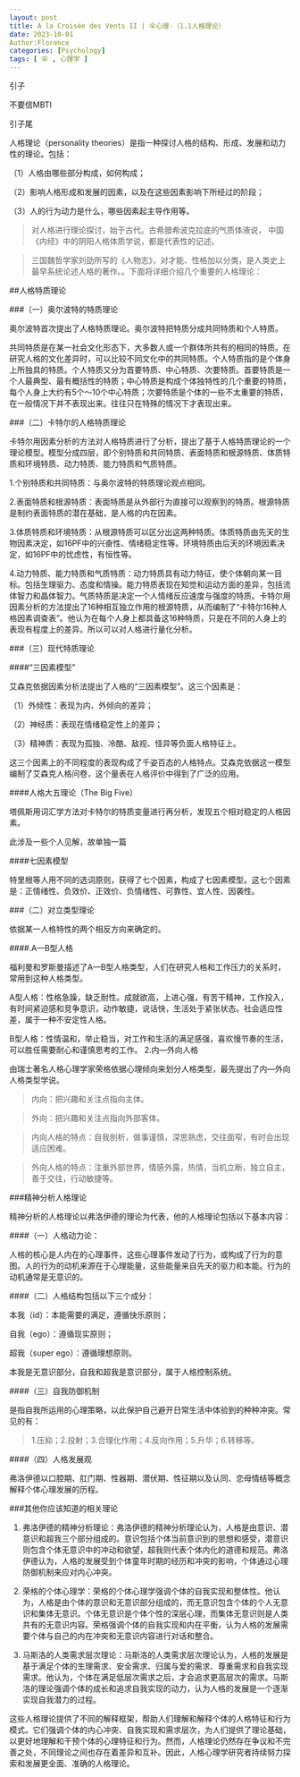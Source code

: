 ```yaml
---
layout: post
title: A la Croisée des Vents II | 伞心理-（1.1人格理论）
date: 2023-10-01
Author:Florence
categories: [Psychology]
tags: [ 伞 , 心理学 ]
---
```


引子

不要信MBTI

引子尾

人格理论（personality theories）是指一种探讨人格的结构、形成、发展和动力性的理论。包括：

（1）人格由哪些部分构成，如何构成；

（2）影响人格形成和发展的因素，以及在这些因素影响下所经过的阶段；

（3）人的行为动力是什么，哪些因素起主导作用等。

> 对人格进行理论探讨，始于古代。古希腊希波克拉底的气质体液说， 中国《内经》中的阴阳人格体质学说，都是代表性的记述。

> 三国魏哲学家刘劭所写的《人物志》，对才能、性格加以分类，是人类史上最早系统论述人格的著作。。下面将详细介绍几个重要的人格理论：

##人格特质理论

###（一）奥尔波特的特质理论

奥尔波特首次提出了人格特质理论。奥尔波特把特质分成共同特质和个人特质。

共同特质是在某一社会文化形态下，大多数人或一个群体所共有的相同的特质。在研究人格的文化差异时，可以比较不同文化中的共同特质。个人特质指的是个体身上所独具的特质。个人特质又分为首要特质、中心特质、次要特质。首要特质是一个人最典型、最有概括性的特质；中心特质是构成个体独特性的几个重要的特质，每个人身上大约有5个～10个中心特质；次要特质是个体的一些不太重要的特质，在一般情况下并不表现出来。往往只在特殊的情况下才表现出来。

###（二）卡特尔的人格特质理论

卡特尔用因素分析的方法对人格特质进行了分析，提出了基于人格特质理论的一个理论模型。模型分成四层，即个别特质和共同特质、表面特质和根源特质、体质特质和环境特质、动力特质、能力特质和气质特质。

1.个别特质和共同特质：与奥尔波特的特质理论观点相同。

2.表面特质和根源特质：表面特质是从外部行为直接可以观察到的特质。根源特质是制约表面特质的潜在基础，是人格的内在因素。

3.体质特质和环境特质：从根源特质可以区分出这两种特质。体质特质由先天的生物因素决定，如16PF中的兴奋性、情绪稳定性等。环境特质由后天的环境因素决定，如16PF中的忧虑性，有恒性等。

4.动力特质、能力特质和气质特质：动力特质具有动力特征，使个体朝向某一目标。包括生理驱力、态度和情操。能力特质表现在知觉和运动方面的差异，包括流体智力和晶体智力。气质特质是决定一个人情绪反应速度与强度的特质。卡特尔用因素分析的方法提出了16种相互独立作用的根源特质，从而编制了“卡特尔16种人格因素调查表”。他认为在每个人身上都具备这16种特质，只是在不同的人身上的表现有程度上的差异。所以可以对人格进行量化分析。

###（三）现代特质理论

####“三因素模型”

艾森克依据因素分析法提出了人格的“三因素模型”。这三个因素是：

（1）外倾性：表现为内、外倾向的差异；

（2）神经质：表现在情绪稳定性上的差异；

（3）精神质：表现为孤独、冷酷、敌视、怪异等负面人格特征上。

这三个因素上的不同程度的表现构成了千姿百态的人格特点。艾森克依据这一模型编制了艾森克人格问卷，这个量表在人格评价中得到了广泛的应用。

####人格大五理论（The Big Five）

塔佩斯用词汇学方法对卡特尔的特质变量进行再分析，发现五个相对稳定的人格因素。

此涉及一些个人见解，故单独一篇

####七因素模型

特里根等人用不同的选词原则，获得了七个因素，构成了七因素模型。这七个因素是：正情绪性、负效价、正效价、负情绪性、可靠性、宜人性、因袭性。

###（二）对立类型理论

依据某一人格特性的两个相反方向来确定的。

####.A—B型人格

福利曼和罗斯曼描述了A—B型人格类型，人们在研究人格和工作压力的关系时，常用到这种人格类型。

A型人格：性格急躁，缺乏耐性。成就欲高，上进心强，有苦干精神，工作投入，有时间紧迫感和竞争意识，动作敏捷，说话快，生活处于紧张状态。社会适应性差，属于一种不安定性人格。

B型人格：性情温和，举止稳当，对工作和生活的满足感强，喜欢慢节奏的生活，可以胜任需要耐心和谨慎思考的工作。
2.内—外向人格

由瑞士著名人格心理学家荣格依据心理倾向来划分人格类型，最先提出了内—外向人格类型学说。

>内向：把兴趣和关注点指向主体。

>外向：把兴趣和关注点指向外部客体。

>内向人格的特点：自我剖析，做事谨慎，深思熟虑，交往面窄，有时会出现适应困难。

>外向人格的特点：注重外部世界，情感外露，热情，当机立断，独立自主，善于交往，行动敏捷等。

###精神分析人格理论

精神分析的人格理论以弗洛伊德的理论为代表，他的人格理论包括以下基本内容：

####（一）人格动力论：

人格的核心是人内在的心理事件，这些心理事件发动了行为，或构成了行为的意图。人的行为的动机来源在于心理能量，这些能量来自先天的驱力和本能。行为的动机通常是无意识的。

####（二）人格结构包括以下三个成分：

本我（id）：本能需要的满足，遵循快乐原则；

自我（ego）：遵循现实原则；

超我（super ego）：遵循理想原则。

本我是无意识部分，自我和超我是意识部分，属于人格控制系统。

####（三）自我防御机制

是指自我所运用的心理策略，以此保护自己避开日常生活中体验到的种种冲突。常见的有：

>1.压抑；2.投射；3.合理化作用；4.反向作用；5.升华；6.转移等。

####（四）人格发展观

弗洛伊德以口腔期、肛门期、性器期、潜伏期、性征期以及认同、恋母情结等概念解释个体心理发展的历程。

###其他你应该知道的相关理论

1. 弗洛伊德的精神分析理论：弗洛伊德的精神分析理论认为，人格是由意识、潜意识和超我三个部分组成的。意识包括个体当前意识到的思想和感受，潜意识则包含个体无意识中的冲动和欲望，超我则代表个体内化的道德和规范。弗洛伊德认为，人格的发展受到个体童年时期的经历和冲突的影响，个体通过心理防御机制来应对内心冲突。

2. 荣格的个体心理学：荣格的个体心理学强调个体的自我实现和整体性。他认为，人格是由个体的意识和无意识部分组成的，而无意识包含个体的个人无意识和集体无意识。个体无意识是个体个性的深层心理，而集体无意识则是人类共有的无意识内容。荣格强调个体的自我实现和内在平衡，认为人格的发展需要个体与自己的内在冲突和无意识内容进行对话和整合。

3. 马斯洛的人类需求层次理论：马斯洛的人类需求层次理论认为，人格的发展是基于满足个体的生理需求、安全需求、归属与爱的需求、尊重需求和自我实现需求。他认为，个体在满足低层次需求之后，才会追求更高层次的需求。马斯洛的理论强调个体的成长和追求自我实现的动力，认为人格的发展是一个逐渐实现自我潜力的过程。

这些人格理论提供了不同的解释框架，帮助人们理解和解释个体的人格特征和行为模式。它们强调个体的内心冲突、自我实现和需求层次，为人们提供了理论基础，以更好地理解和干预个体的心理特征和行为。然而，人格理论仍然存在争议和不完善之处，不同理论之间也存在着差异和互补。因此，人格心理学研究者持续努力探索和发展更全面、准确的人格理论。